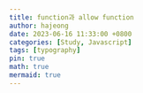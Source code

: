 ```yaml
---
title: function과 allow function
author: hajeong
date: 2023-06-16 11:33:00 +0800
categories: [Study, Javascript]
tags: [typography]
pin: true
math: true
mermaid: true
---
```

